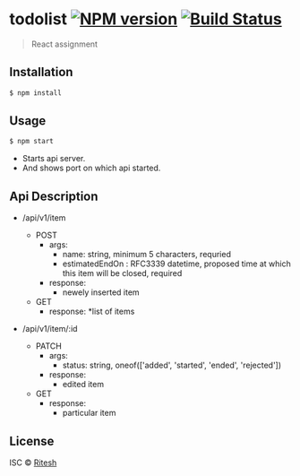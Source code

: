 # todolist [![NPM version](https://badge.fury.io/js/todolist.svg)](https://npmjs.org/package/todolist) [![Build Status](https://travis-ci.org/tangobango5/todolist.svg?branch=master)](https://travis-ci.org/tangobango5/todolist)

> React assignment

## Installation

```sh
$ npm install
```

## Usage
```sh
$ npm start
```
* Starts api server.
* And shows port on which api started.

## Api Description
* /api/v1/item
  * POST
    * args:
      * name: string, minimum 5 characters, requried
      * estimatedEndOn : RFC3339 datetime, proposed time at which this item will be closed, required
    * response: 
      * newely inserted item
  * GET
    * response:
      *list of items

* /api/v1/item/:id
  * PATCH
    * args:
      * status: string, oneof(['added', 'started', 'ended', 'rejected'])
    * response:
      * edited item
  * GET
    * response:
      * particular item



## License

ISC © [Ritesh](https://github.com/tangobango5/)
